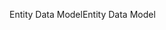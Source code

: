 <span data-ttu-id="7c546-101">Entity Data Model</span><span class="sxs-lookup"><span data-stu-id="7c546-101">Entity Data Model</span></span>